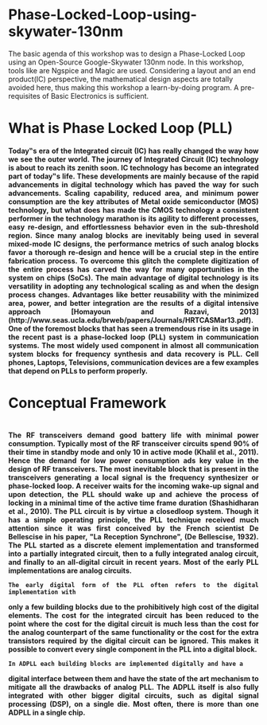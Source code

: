 <h1> Phase-Locked-Loop-using-skywater-130nm </h1>
The basic agenda of this workshop was to design a Phase-Locked Loop using an Open-Source Google-Skywater 130nm node. In this workshop, tools like are Ngspice and Magic are used. Considering a layout and an end product(IC) perspective, the mathematical design aspects are totally avoided here, thus making this workshop a learn-by-doing program. A pre-requisites of Basic Electronics is sufficient.


<h1> What is Phase Locked Loop (PLL) </h1>
<h4 align="justify">Today‟s era of the Integrated circuit (IC) has really changed the way how we see the outer world. The journey of Integrated Circuit (IC) technology is about to reach its zenith soon. IC technology has become an integrated part of today‟s life. These developments are mainly because of the rapid advancements in digital technology
which has paved the way for such advancements. Scaling capability, reduced area, and minimum power consumption are the key attributes of Metal oxide semiconductor (MOS) technology, but what does has made the CMOS technology a consistent performer in the technology marathon is its agility to different processes, easy re-design, and effortlessness behavior even in the sub-threshold region. Since many analog blocks are inevitably being used in several mixed-mode IC designs, the performance metrics of such analog blocks favor a thorough re-design and hence will be a crucial step in the entire fabrication process. To overcome this glitch the complete digitization of the entire process has carved the way for many opportunities in the system on chips (SoCs). The main advantage of digital technology is its versatility in adopting any technological scaling as and when the design process changes. Advantages like better reusability with the minimized area, power, and better integration are the results of a digital intensive approach [Homayoun and Razavi, 2013] (http://www.seas.ucla.edu/brweb/papers/Journals/HRTCASMar13.pdf). One of the foremost blocks that has seen a tremendous rise in its usage in the recent past is a phase-locked loop (PLL) system in communication systems. The most widely used component in almost all communication system blocks for frequency synthesis and data recovery is PLL. Cell phones, Laptops, Televisions, communication devices are a few examples that depend on PLLs to perform properly. </h4>

<h1> Conceptual Framework <h1>
<h4 align="justify">  The RF transceivers demand good battery life with
minimal power consumption. Typically most of the RF transceiver circuits spend
90% of their time in standby mode and only 10 in active mode (Khalil et al., 2011).
Hence the demand for low power consumption ads key value in the design of RF
transceivers. The most inevitable block that is present in the transceivers generating
a local signal is the frequency synthesizer or phase-locked loop.
A receiver waits for the incoming wake-up signal and upon detection, the PLL
should wake up and achieve the process of locking in a minimal time of the active
time frame duration (Shashidharan et al., 2010). The PLL circuit is by virtue a closedloop system. Though it has a simple operating principle, the PLL technique received much
attention since it was first conceived by the French scientist De Bellescise in his
paper, "La Reception Synchrone", (De Bellescise, 1932). The PLL started as a
discrete element implementation and transformed into a partially integrated circuit,
then to a fully integrated analog circuit, and finally to an all-digital circuit in recent
years. Most of the early PLL implementations are analog circuits.

    The early digital form of the PLL often refers to the digital implementation with
only a few building blocks due to the prohibitively high cost of the digital elements.
The cost for the integrated circuit has been reduced to the point where the cost for
the digital circuit is much less than the cost for the analog counterpart of the same
functionality or the cost for the extra transistors required by the digital circuit can be
ignored. This makes it possible to convert every single component in the PLL into a
digital block.
  
    In ADPLL each building blocks are implemented digitally and have a
digital interface between them and have the state of the art mechanism to mitigate all
the drawbacks of analog PLL. The ADPLL itself is also fully integrated with other
bigger digital circuits, such as digital signal processing (DSP), on a single die. Most
  often, there is more than one ADPLL in a single chip. </h4>
